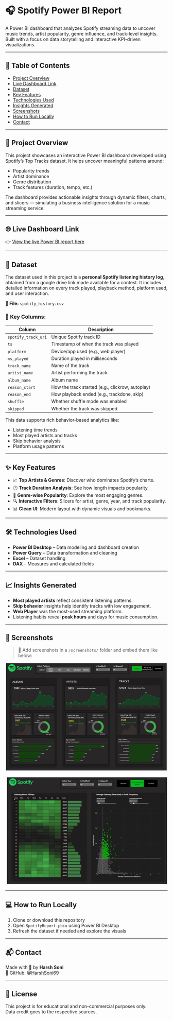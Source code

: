 # 🎧 Spotify Power BI Report

A Power BI dashboard that analyzes Spotify streaming data to uncover music trends, artist popularity, genre influence, and track-level insights. Built with a focus on data storytelling and interactive KPI-driven visualizations.

---

## 📌 Table of Contents
- [Project Overview](#project-overview)
- [Live Dashboard Link](#live-dashboard-link)
- [Dataset](#dataset)
- [Key Features](#key-features)
- [Technologies Used](#technologies-used)
- [Insights Generated](#insights-generated)
- [Screenshots](#screenshots)
- [How to Run Locally](#how-to-run-locally)
- [Contact](#contact)

---

## 📝 Project Overview

This project showcases an interactive Power BI dashboard developed using Spotify’s Top Tracks dataset. It helps uncover meaningful patterns around:
- Popularity trends
- Artist dominance
- Genre distribution
- Track features (duration, tempo, etc.)

The dashboard provides actionable insights through dynamic filters, charts, and slicers — simulating a business intelligence solution for a music streaming service.

---

## 🌐 Live Dashboard Link

👉 [View the live Power BI report here](https://app.powerbi.com/view?r=eyJrIjoiNjQ5MWEyNzMtYjEyMC00ZGRmLTlhYmItYWFkMjc3OTU0ZGM5IiwidCI6IjE3MjBjMDM1LWEwYTMtNDYwYS05YTE1LWExOWU5NTYyNWNjMyJ9)  


---

## 📂 Dataset

The dataset used in this project is a **personal Spotify listening history log**, obtained from a google drive link made available for a contest. It includes detailed information on every track played, playback method, platform used, and user interaction.

**📁 File:** `spotify_history.csv`

### 🧾 Key Columns:
| Column             | Description |
|--------------------|-------------|
| `spotify_track_uri` | Unique Spotify track ID |
| `ts`               | Timestamp of when the track was played |
| `platform`         | Device/app used (e.g., web player) |
| `ms_played`        | Duration played in milliseconds |
| `track_name`       | Name of the track |
| `artist_name`      | Artist performing the track |
| `album_name`       | Album name |
| `reason_start`     | How the track started (e.g., clickrow, autoplay) |
| `reason_end`       | How playback ended (e.g., trackdone, skip) |
| `shuffle`          | Whether shuffle mode was enabled |
| `skipped`          | Whether the track was skipped |

This data supports rich behavior-based analytics like:
- Listening time trends
- Most played artists and tracks
- Skip behavior analysis
- Platform usage patterns

---



## ✨ Key Features

- 📈 **Top Artists & Genres**: Discover who dominates Spotify’s charts.
- 🕒 **Track Duration Analysis**: See how length impacts popularity.
- 🎵 **Genre-wise Popularity**: Explore the most engaging genres.
- 🔍 **Interactive Filters**: Slicers for artist, genre, year, and track popularity.
- 📊 **Clean UI**: Modern layout with dynamic visuals and bookmarks.

---

## 🛠 Technologies Used

- **Power BI Desktop** – Data modeling and dashboard creation
- **Power Query** – Data transformation and cleaning
- **Excel** – Dataset handling
- **DAX** – Measures and calculated fields

---

## 📈 Insights Generated

- **Most played artists** reflect consistent listening patterns.
- **Skip behavior** insights help identify tracks with low engagement.
- **Web Player** was the most-used streaming platform.
- Listening habits reveal **peak hours** and days for music consumption.

---

## 📸 Screenshots

> 📍 Add screenshots in a `/screenshots/` folder and embed them like below:

![Main Dashboard](screenshots/Overview.png)

![Second Page](screenshots/HourlyWeekly.png)

---

## 💻 How to Run Locally

1. Clone or download this repository
2. Open `SpotifyReport.pbix` using Power BI Desktop
3. Refresh the dataset if needed and explore the visuals

---

## 📬 Contact

Made with 💙 by **Harsh Soni**  
📧 GitHub: [@HarshSoni69](https://github.com/HarshSoni69)  

---

## 📝 License

This project is for educational and non-commercial purposes only.  
Data credit goes to the respective sources.

